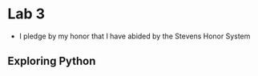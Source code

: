 # Lab 3
  - I pledge by my honor that I have abided by the Stevens Honor System

## Exploring Python 



